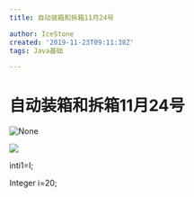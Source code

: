 ```yaml
---
title: 自动装箱和拆箱11月24号

author: IceStone
created: '2019-11-23T09:11:38Z'
tags: Java基础

---
```


# 自动装箱和拆箱11月24号

![None](images/50c5d35f-fff2-435a-b89a-f69c752337fe.png) 

 
 
![](images/418ffe97-3e08-411f-8d12-2f7ce484b519.png) 

inti1=I;

Integer i=20;

